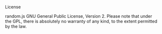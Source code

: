 License

random.js GNU General Public License, Version 2. Please note that under the GPL, there is absolutely no warranty of any kind, to the extent permitted by the law.